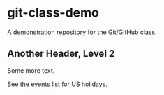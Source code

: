 # git-class-demo
A demonstration repository for the Git/GitHub class.

## Another Header, Level 2

Some more text.

See [the events list](events.md) for US holidays.
